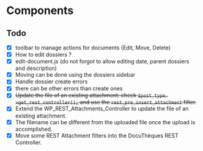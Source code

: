 # Components

## Todo
- [x] toolbar to manage actions for documents (Edit, Move, Delete)
- [x] How to edit dossiers ?
- [x] edit-document.js (do not forgot to allow editing date, parent dossiers and description)
- [x] Moving can be done using the dossiers sidebar
- [x] Handle dossier create errors
- [x] there can be other errors than create ones
- [x] ~~Update the file of an existing attachment: check `$post_type->get_rest_controller();` and use the `rest_pre_insert_attachment` filter.~~
- [x] Extend the WP_REST_Attachments_Controller to update the file of an existing attachment.
- [x] The filename can be different from the uploaded file once the upload is accomplished.
- [x] Move some REST Attachment filters into the DocuThèques REST Controller.
